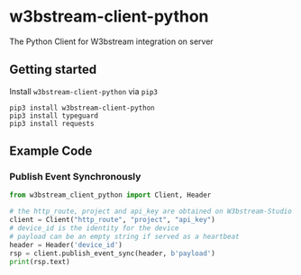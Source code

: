# w3bstream-client-python

The Python Client for W3bstream integration on server

## Getting started

Install `w3bstream-client-python` via `pip3`
``` shell
pip3 install w3bstream-client-python
pip3 install typeguard
pip3 install requests
```


## Example Code

### Publish Event Synchronously

``` py
from w3bstream_client_python import Client, Header

# the http_route, project and api_key are obtained on W3bstream-Studio
client = Client("http_route", "project", "api_key")
# device_id is the identity for the device
# payload can be an empty string if served as a heartbeat
header = Header('device_id')
rsp = client.publish_event_sync(header, b'payload')
print(rsp.text)
```
